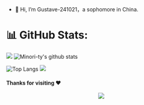 - 🐊 Hi, I’m Gustave-241021，a sophomore in China.


# 📊 GitHub Stats:
[![](https://activity-graph.herokuapp.com/graph?username=Gustave-241021&theme=dracula)](https://github.com/ashutosh00710/github-readme-activity-graph)
![Minori-ty's github stats](https://github-readme-stats.vercel.app/api?username=Gustave-241021&show_icons=true&theme=vue)

![Top Langs](https://github-readme-stats.vercel.app/api/top-langs/?username=Gustave-241021&langs_count=6)
![](https://github-readme-stats.vercel.app/api/top-langs/?username=Gustave-241021&layout=compact&langs_count=6)

#### Thanks for visiting :heart:

<p align="center"> 
<img src="https://profile-counter.glitch.me/Gustave-241021/count.svg">  


<!--
**Gustave-241021/Gustave-241021** is a ✨ _special_ ✨ repository because its `README.md` (this file) appears on your GitHub profile.

Here are some ideas to get you started:

- 🔭 I’m currently working on ...
- 🌱 I’m currently learning ...
- 👯 I’m looking to collaborate on ...
- 🤔 I’m looking for help with ...
- 💬 Ask me about ...
- 📫 How to reach me: ...
- 😄 Pronouns: ...
- ⚡ Fun fact: ...
-->
